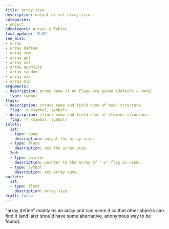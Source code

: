 ```yaml
---
title: array size
description: output or set array size.
categories:
- object
pdcategory: Arrays & Tables
last_update: '0.52'
see_also:
- array
- array define
- array sum
- array get
- array set
- array quantile
- array random
- array max
- array min
arguments:
- description: array name if no flags are given (default = none).
  type: symbol
flags:
- description: struct name and field name of main structure.
  flag: -s <symbol, symbol>
- description: struct name and field name of element structure.
  flag: -f <symbol, symbol>
inlets:
  1st:
  - type: bang
    description: output the array size.
  - type: float
    description: set the array size.
  2nd:
  - type: pointer
    description: pointer to the array if '-s' flag is used.
  - type: symbol
    description: set array name.
outlets:
  1st:
  - type: float
    description: array size.
draft: false
---
```

"array define" maintains an array and can name it so that other objects can find it (and later should have some alternative, anonymous way to be found).

